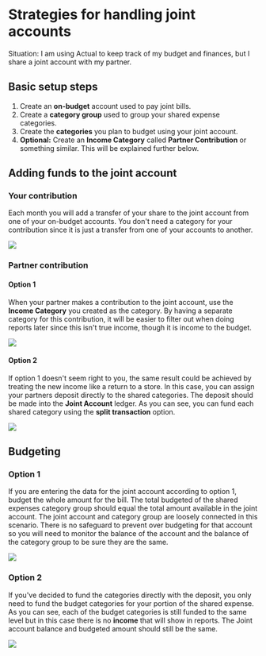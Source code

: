 # Strategies for handling joint accounts

Situation: I am using Actual to keep track of my budget and finances, but I share a joint account with my partner.

## Basic setup steps

1. Create an **on-budget** account used to pay joint bills.
2. Create a **category group** used to group your shared expense categories.
3. Create the **categories** you plan to budget using your joint account.
4. **Optional:** Create an **Income Category** called **Partner Contribution** or something similar. This will be explained further below.

## Adding funds to the joint account

### Your contribution

Each month you will add a transfer of your share to the joint account from one of your on-budget accounts. You don't need a category for your contribution since it is just a transfer from one of your accounts to another.

![](/img/joint-accounts/jointaccount-2.png)

### Partner contribution

#### Option 1

When your partner makes a contribution to the joint account, use the **Income Category** you created as the category. By having a separate category for this contribution, it will be easier to filter out when doing reports later since this isn't true income, though it is income to the budget.

![](/img/joint-accounts/jointaccount-3.png)

#### Option 2

If option 1 doesn't seem right to you, the same result could be achieved by treating the new income like a return to a store. In this case, you can assign your partners deposit directly to the shared categories. The deposit should be made into the **Joint Account** ledger. As you can see, you can fund each shared category using the **split transaction** option.

![](/img/joint-accounts/jointaccount-5.png)

## Budgeting

### Option 1

If you are entering the data for the joint account according to option 1, budget the whole amount for the bill. The total budgeted of the shared expenses category group should equal the total amount available in the joint account. The joint account and category group are loosely connected in this scenario. There is no safeguard to prevent over budgeting for that account so you will need to monitor the balance of the account and the balance of the category group to be sure they are the same.

![](/img/joint-accounts/jointaccount-1.png)

### Option 2

If you've decided to fund the categories directly with the deposit, you only need to fund the budget categories for your portion of the shared expense. As you can see, each of the budget categories is still funded to the same level but in this case there is no **income** that will show in reports. The Joint account balance and budgeted amount should still be the same.

![](/img/joint-accounts/jointaccount-4.png)
